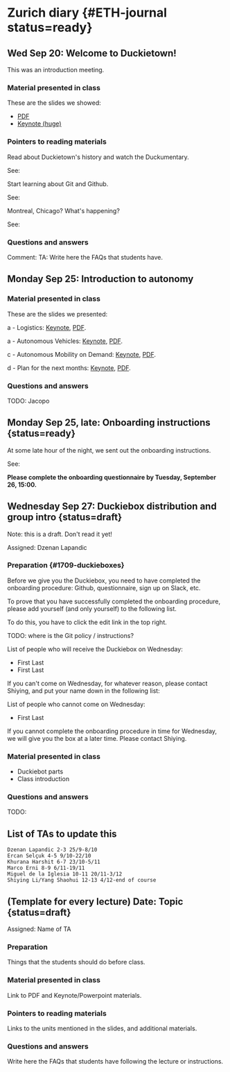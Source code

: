 # Zurich diary  {#ETH-journal status=ready}

## Wed Sep 20: Welcome to Duckietown!

This was an introduction meeting.


### Material presented in class

These are the slides we showed:

- [PDF](https://github.com/duckietown/lectures/raw/master/2_given/2017-09-20-ETHZ-intro_lecture.pdf)
- [Keynote (huge)]( https://github.com/duckietown/lectures/raw/master/2_given/2017-09-20-ETHZ-intro_lecture.key)

### Pointers to reading materials

Read about Duckietown's history and watch the Duckumentary.

See: [](#duckietown-project)

Start learning about Git and Github.

See: [](#git-reference)

Montreal, Chicago? What's happening?

See: [](#fall2017-experience)

### Questions and answers

Comment: TA: Write here the FAQs that students have.


## Monday Sep 25: Introduction to autonomy


### Material presented in class

These are the slides we presented:

a - Logistics:
<a href="https://github.com/duckietown/lectures/raw/master/2_given/2017-09-25-ETHZ-a-logistics.key">Keynote</a>,
<a href="https://github.com/duckietown/lectures/raw/master/2_given/2017-09-25-ETHZ-a-logistics.pdf">PDF</a>.

a - Autonomous Vehicles:
<a href="https://github.com/duckietown/lectures/raw/master/2_given/2017-09-25-ETHZ-b-autonomous_vehicles.key">Keynote</a>,
<a href="https://github.com/duckietown/lectures/raw/master/2_given/2017-09-25-ETHZ-b-autonomous_vehicles.PDF">PDF</a>.


c - Autonomous Mobility on Demand:
<a href="https://github.com/duckietown/lectures/raw/master/2_given/2017-09-25-ETHZ-c-AMOD_intro.key">Keynote</a>,
<a href="https://github.com/duckietown/lectures/raw/master/2_given/2017-09-25-ETHZ-c-AMOD_intro.pdf">PDF</a>.

d - Plan for the next months:
<a href="https://github.com/duckietown/lectures/raw/master/2_given/2017-09-25-ETHZ-c-the-plan.key">Keynote</a>,
<a href="https://github.com/duckietown/lectures/raw/master/2_given/2017-09-25-ETHZ-c-the-plan.pdf">PDF</a>.


### Questions and answers

TODO: Jacopo



## Monday Sep 25, late: Onboarding instructions {status=ready}


At some late hour of the night, we sent out the onboarding instructions.

See: [](#onboarding-fall2017)

**Please complete the onboarding questionnaire by Tuesday, September 26, 15:00.**



## Wednesday Sep 27: Duckiebox distribution and group intro {status=draft}

Note: this is a draft. Don't read it yet!

Assigned: Dzenan Lapandic

### Preparation {#1709-duckieboxes}

Before we give you the Duckiebox, you need to have completed the onboarding procedure:
Github, questionnaire, sign up on Slack, etc.

To prove that you have successfully completed the onboarding procedure,
please add yourself (and only yourself) to the following list.

To do this, you have to click the edit link in the top right.

TODO: where is the Git policy / instructions?

List of people who will receive the Duckiebox on Wednesday:

- First Last
- First Last

If you can't come on Wednesday, for whatever reason,
please contact Shiying, and put your name down in the following list:

List of people who cannot come on Wednesday:

- First Last

If you cannot complete the onboarding procedure in time for Wednesday,
we will give you the box at a later time. Please contact Shiying.

### Material presented in class

- Duckiebot parts
- Class introduction

### Questions and answers

TODO:

<!-- ### Math Refresher

Do a bit of a refresher on some math basics.

Linear Algebra: [](#linear_algebra)

Probability Basics: [](#probability_basics) -->



## List of TAs to update this


    Dzenan Lapandic 2-3 25/9-8/10
    Ercan Selçuk 4-5 9/10-22/10
    Khurana Harshit 6-7 23/10-5/11
    Marco Erni 8-9 6/11-19/11
    Miguel de la Iglesia 10-11 20/11-3/12
    Shiying Li/Yang Shaohui 12-13 4/12-end of course


##  (Template for every lecture) Date: Topic {status=draft}

Assigned: Name of TA

### Preparation

Things that the students should do before class.

### Material presented in class

Link to PDF and Keynote/Powerpoint materials.

### Pointers to reading materials

Links to the units mentioned in the slides,
and additional materials.

### Questions and answers

Write here the FAQs that students have following the lecture or instructions.
